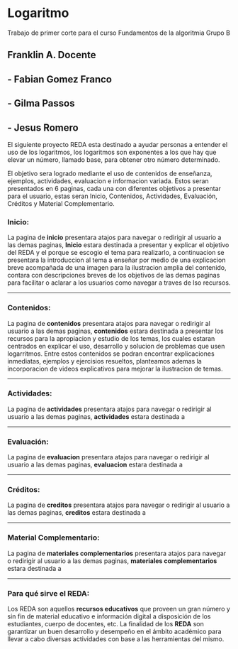# Logaritmo
Trabajo de primer corte para el curso Fundamentos de la algoritmia Grupo B

## Franklin A. Docente
## - Fabian Gomez Franco
## - Gilma Passos 
## - Jesus Romero 
El siguiente proyecto REDA esta destinado a ayudar personas a entender el uso de los logaritmos, los logaritmos son exponentes a los que hay que elevar un número, llamado base, para obtener otro número determinado. 

El objetivo sera logrado mediante el uso de contenidos de enseñanza, ejemplos, actividades, evaluacion e informacion variada. Estos seran presentados en 6 paginas, cada una con diferentes objetivos a presentar para el usuario, estas seran Inicio, Contenidos, Actividades, Evaluación, Créditos y Material Complementario.
### Inicio:
La pagina de <b>inicio</b> presentara atajos para navegar o redirigir al usuario a las demas paginas, <b>Inicio</b> estara destinada a presentar y explicar el objetivo del REDA y el porque se escogio el tema para realizarlo, a continuacion se presentara la introduccion al tema a enseñar por medio de una explicacion breve acompañada de una imagen para la ilustracion amplia del contenido, contara con descripciones breves de los objetivos de las demas paginas para facilitar o aclarar a los usuarios como navegar a traves de lso recursos.
<hr>

### Contenidos:
La pagina de <b>contenidos</b> presentara atajos para navegar o redirigir al usuario a las demas paginas, <b>contenidos</b> estara destinada a presentar los recursos para la apropiacion y estudio de los temas, los cuales estaran centrados en explicar el uso, desarrollo y solucion de problemas que usen logarritmos. Entre estos contenidos se podran encontrar explicaciones inmediatas, ejemplos y ejercisios resueltos, planteamos ademas la incorporacion de videos explicativos para mejorar la ilustracion de temas.
<hr>

### Actividades:
La pagina de <b>actividades</b> presentara atajos para navegar o redirigir al usuario a las demas paginas, <b>actividades</b> estara destinada a
<hr>

### Evaluación:
La pagina de <b>evaluacion</b> presentara atajos para navegar o redirigir al usuario a las demas paginas, <b>evaluacion</b> estara destinada a
<hr>

### Créditos:
La pagina de <b>creditos</b> presentara atajos para navegar o redirigir al usuario a las demas paginas, <b>creditos</b> estara destinada a
<hr>

### Material Complementario:
La pagina de <b>materiales complementarios</b> presentara atajos para navegar o redirigir al usuario a las demas paginas, <b>materiales complementarios</b> estara destinada a
<hr>

### Para qué sirve el REDA: 
Los REDA son aquellos <b>recursos educativos</b> que  proveen un gran número y sin fin de material educativo e información digital a disposición de los estudiantes, cuerpo de docentes, etc. La  finalidad de los <b>REDA</b> son garantizar un buen desarrollo y desempeño en el ámbito académico para llevar a cabo diversas actividades con base a las herramientas del mismo.
